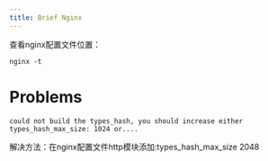 ```yaml
---
title: Brief Nginx
---
```








查看nginx配置文件位置：

```shell
nginx -t
```





# Problems

```
could not build the types_hash, you should increase either types_hash_max_size: 1024 or....
```

解决方法：在nginx配置文件http模块添加:types_hash_max_size 2048
